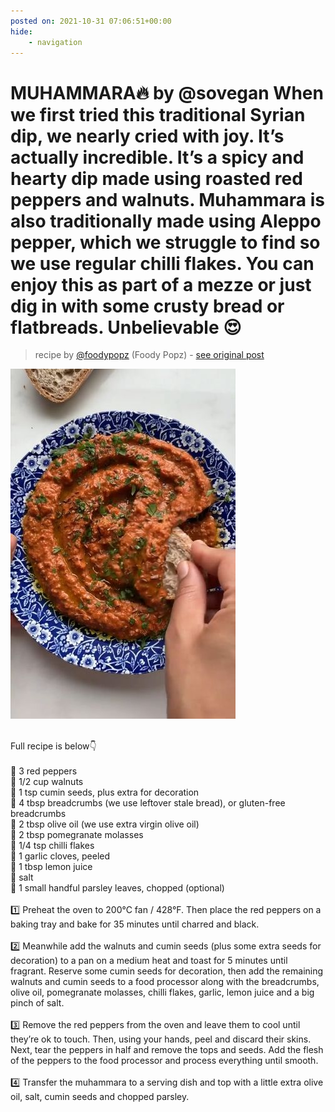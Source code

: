 ```yaml
---
posted on: 2021-10-31 07:06:51+00:00
hide:
    - navigation
---
```


# MUHAMMARA🔥 by @sovegan When we first tried this traditional Syrian dip, we nearly cried with joy. It’s actually incredible. It’s a spicy and hearty dip made using roasted red peppers and walnuts. Muhammara is also traditionally made using Aleppo pepper, which we struggle to find so we use regular chilli flakes. You can enjoy this as part of a mezze or just dig in with some crusty bread or flatbreads. Unbelievable 😍 

> recipe by [@foodypopz](https://www.instagram.com/foodypopz/) 
(Foody Popz) - [see original post](https://instagram.com/p/CVrxs6uKU4E)

![](../img/foodypopz_31-10-2021_0710.png)

 \
Full recipe is below👇\
 \
🌿 3 red peppers\
🌿 1/2 cup walnuts\
🌿 1 tsp cumin seeds, plus extra for decoration\
🌿 4 tbsp breadcrumbs (we use leftover stale bread), or gluten-free breadcrumbs\
🌿 2 tbsp olive oil (we use extra virgin olive oil)\
🌿 2 tbsp pomegranate molasses\
🌿 1/4 tsp chilli flakes\
🌿 1 garlic cloves, peeled\
🌿 1 tbsp lemon juice\
🌿 salt\
🌿 1 small handful parsley leaves, chopped (optional)\
 \
1️⃣ Preheat the oven to 200°C fan / 428°F. Then place the red peppers on a baking tray and bake for 35 minutes until charred and black.\
 \
2️⃣ Meanwhile add the walnuts and cumin seeds (plus some extra seeds for decoration) to a pan on a medium heat and toast for 5 minutes until fragrant. Reserve some cumin seeds for decoration, then add the remaining walnuts and cumin seeds to a food processor along with the breadcrumbs, olive oil, pomegranate molasses, chilli flakes, garlic, lemon juice and a big pinch of salt.\
 \
3️⃣ Remove the red peppers from the oven and leave them to cool until they’re ok to touch. Then, using your hands, peel and discard their skins. Next, tear the peppers in half and remove the tops and seeds. Add the flesh of the peppers to the food processor and process everything until smooth.\
 \
4️⃣ Transfer the muhammara to a serving dish and top with a little extra olive oil, salt, cumin seeds and chopped parsley. 